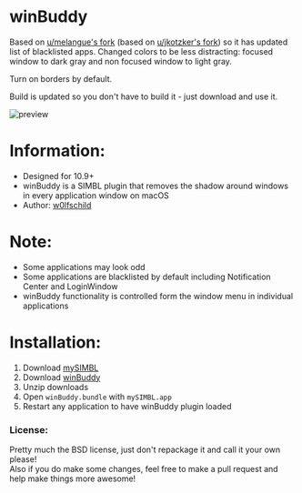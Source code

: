 # winBuddy

Based on [u/melangue's fork](https://github.com/melangue/winBuddy) (based on [u/jkotzker's fork](https://github.com/jkotzker/winBuddy)) so it has updated list of blacklisted apps. Changed colors to be less distracting: focused window to dark gray and non focused window to light gray.

Turn on borders by default.

Build is updated so you don't have to build it - just download and use it.

![preview](preview.png)

# Information:

- Designed for 10.9+   
- winBuddy is a SIMBL plugin that removes the shadow around windows in every application window on macOS
- Author: [w0lfschild](https://github.com/w0lfschild)

# Note:

- Some applications may look odd
- Some applications are blacklisted by default including Notification Center and LoginWindow
- winBuddy functionality is controlled form the window menu in individual applications

# Installation:

1. Download [mySIMBL](https://github.com/w0lfschild/app_updates/raw/master/mySIMBL/mySIMBL_master.zip)
2. Download [winBuddy](https://github.com/w0lfschild/winBuddy/raw/master/build/winBuddy.bundle.zip)
3. Unzip downloads
4. Open `winBuddy.bundle` with `mySIMBL.app`
5. Restart any application to have winBuddy plugin loaded

### License:
Pretty much the BSD license, just don't repackage it and call it your own please!    
Also if you do make some changes, feel free to make a pull request and help make things more awesome!

